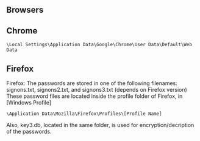 ## Browsers

Chrome
------

    \Local Settings\Application Data\Google\Chrome\User Data\Default\Web Data

Firefox
-------

Firefox: The passwords are stored in one of the following filenames: signons.txt, signons2.txt, and signons3.txt (depends on Firefox version) These password files are located inside the profile folder of Firefox, in [Windows Profile]

    \Application Data\Mozilla\Firefox\Profiles\[Profile Name] 
    
Also, key3.db, located in the same folder, is used for encryption/decription of the passwords. 
